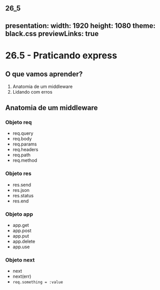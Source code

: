 26_5
---
presentation:
  width: 1920
  height: 1080
  theme: black.css
  previewLinks: true
---

<!-- slide -->
# 26.5 - Praticando express

<!-- slide vertical=true -->

## O que vamos aprender?

1. Anatomia de um middleware
2. Lidando com erros
	
<!-- slide -->

## Anatomia de um middleware

<!-- slide vertical=true -->

### Objeto req

* req.query
* req.body
* req.params
* req.headers
* req.path
* req.method

### Objeto res

* res.send
* res.json
* res.status
* res.end

### Objeto app

* app.get
* app.post
* app.put
* app.delete
* app.use

### Objeto next

* next
* next(err)
* `req.something = :value`

